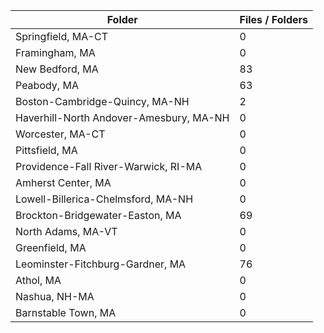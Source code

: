 | Folder                                  |   Files / Folders |
|-----------------------------------------|-------------------|
| Springfield, MA-CT                      |                 0 |
| Framingham, MA                          |                 0 |
| New Bedford, MA                         |                83 |
| Peabody, MA                             |                63 |
| Boston-Cambridge-Quincy, MA-NH          |                 2 |
| Haverhill-North Andover-Amesbury, MA-NH |                 0 |
| Worcester, MA-CT                        |                 0 |
| Pittsfield, MA                          |                 0 |
| Providence-Fall River-Warwick, RI-MA    |                 0 |
| Amherst Center, MA                      |                 0 |
| Lowell-Billerica-Chelmsford, MA-NH      |                 0 |
| Brockton-Bridgewater-Easton, MA         |                69 |
| North Adams, MA-VT                      |                 0 |
| Greenfield, MA                          |                 0 |
| Leominster-Fitchburg-Gardner, MA        |                76 |
| Athol, MA                               |                 0 |
| Nashua, NH-MA                           |                 0 |
| Barnstable Town, MA                     |                 0 |
